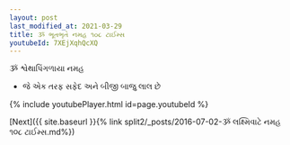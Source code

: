 ```yaml
---
layout: post
last_modified_at: 2021-03-29
title: ૐ ભૂતભૃતે નમહ ૧૦૮ ટાઈમ્સ
youtubeId: 7XEjXqhQcXQ
---
```

 
 
 ૐ શ્વેથાપિંગળાયા નમહ  
 
 -  જે એક તરફ સફેદ અને બીજી બાજુ લાલ છે 
 
  
 
  
 
 
 
 
 
 


{% include youtubePlayer.html id=page.youtubeId %}
 
[Next]({{ site.baseurl }}{% link  split2/_posts/2016-07-02-ૐ લક્ષ્મિવાટે નમહ ૧૦૮ ટાઈમ્સ.md%})
 
